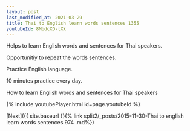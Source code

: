 ```yaml
---
layout: post
last_modified_at: 2021-03-29
title: Thai to English learn words sentences 1355 
youtubeId: 8MbdcXO-lXk
---
```

 
 
Helps to learn English words and sentences for Thai speakers.

Opportunitiy to repeat the words sentences. 

Practice English language. 
 
10 minutes practice every day. 
 
How to learn English words and sentences for Thai speakers 
 
{% include youtubePlayer.html id=page.youtubeId %}
 
 
[Next]({{ site.baseurl }}{% link  split2/_posts/2015-11-30-Thai to english learn words sentences 974 .md%})
 
